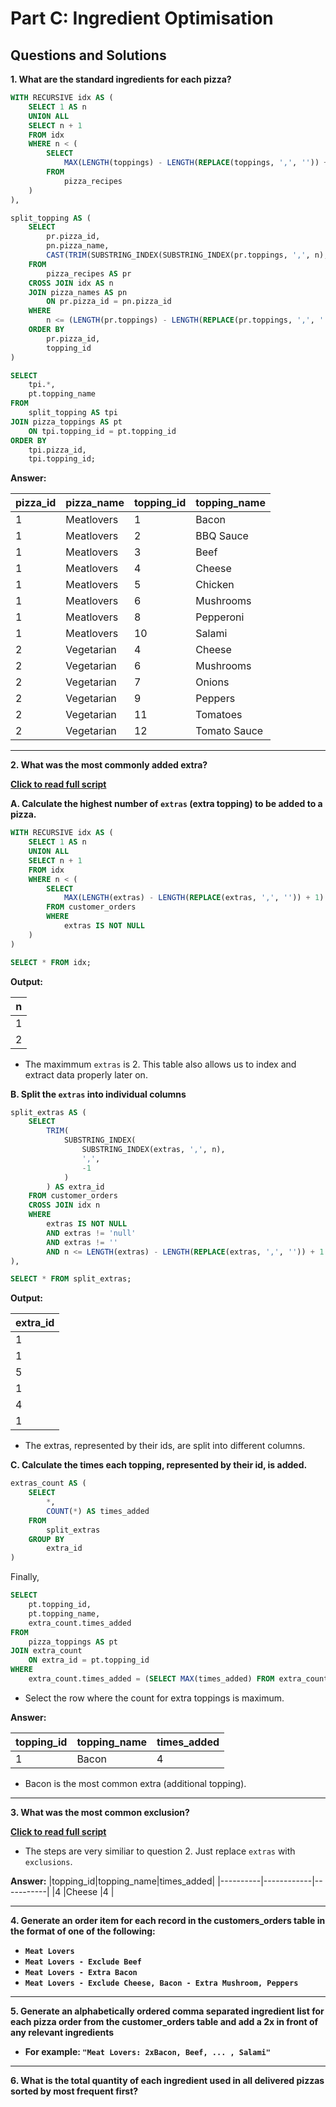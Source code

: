 # Part C: Ingredient Optimisation

## Questions and Solutions

**1. What are the standard ingredients for each pizza?**

```sql
WITH RECURSIVE idx AS (
	SELECT 1 AS n
	UNION ALL
	SELECT n + 1
	FROM idx
	WHERE n < (
		SELECT
			MAX(LENGTH(toppings) - LENGTH(REPLACE(toppings, ',', '')) + 1)
		FROM
			pizza_recipes
	)
),

split_topping AS (
	SELECT 
		pr.pizza_id,
		pn.pizza_name,
		CAST(TRIM(SUBSTRING_INDEX(SUBSTRING_INDEX(pr.toppings, ',', n), ',', -1)) AS UNSIGNED) AS topping_id
	FROM
		pizza_recipes AS pr
	CROSS JOIN idx AS n
	JOIN pizza_names AS pn
		ON pr.pizza_id = pn.pizza_id
	WHERE 
		n <= (LENGTH(pr.toppings) - LENGTH(REPLACE(pr.toppings, ',', '')) + 1)
	ORDER BY
		pr.pizza_id,
		topping_id
)

SELECT
	tpi.*,
	pt.topping_name
FROM
	split_topping AS tpi
JOIN pizza_toppings AS pt
	ON tpi.topping_id = pt.topping_id
ORDER BY
	tpi.pizza_id,
	tpi.topping_id;
```

**Answer:**

|pizza_id|pizza_name|topping_id|topping_name|
|--------|----------|----------|------------|
|1       |Meatlovers|1         |Bacon       |
|1       |Meatlovers|2         |BBQ Sauce   |
|1       |Meatlovers|3         |Beef        |
|1       |Meatlovers|4         |Cheese      |
|1       |Meatlovers|5         |Chicken     |
|1       |Meatlovers|6         |Mushrooms   |
|1       |Meatlovers|8         |Pepperoni   |
|1       |Meatlovers|10        |Salami      |
|2       |Vegetarian|4         |Cheese      |
|2       |Vegetarian|6         |Mushrooms   |
|2       |Vegetarian|7         |Onions      |
|2       |Vegetarian|9         |Peppers     |
|2       |Vegetarian|11        |Tomatoes    |
|2       |Vegetarian|12        |Tomato Sauce|

***

**2. What was the most commonly added extra?**

**[Click to read full script](github.com)**

**A. Calculate the highest number of ```extras``` (extra topping) to be added to a pizza.**

```sql
WITH RECURSIVE idx AS (
	SELECT 1 AS n
	UNION ALL
	SELECT n + 1 
	FROM idx
	WHERE n < (
		SELECT 
			MAX(LENGTH(extras) - LENGTH(REPLACE(extras, ',', '')) + 1)
		FROM customer_orders
		WHERE
			extras IS NOT NULL 
	)
)

SELECT * FROM idx;
```

**Output:**

|n|
|-|
|1|
|2|

- The maximmum ```extras``` is 2. This table also allows us to index and extract data properly later on.

**B. Split the ```extras``` into individual columns**

```sql
split_extras AS (
	SELECT 
		TRIM(
			SUBSTRING_INDEX(
				SUBSTRING_INDEX(extras, ',', n), 
				',', 
				-1
			)
		) AS extra_id
	FROM customer_orders
	CROSS JOIN idx n
	WHERE 
		extras IS NOT NULL 
		AND extras != 'null'
		AND extras != ''
		AND n <= LENGTH(extras) - LENGTH(REPLACE(extras, ',', '')) + 1
),

SELECT * FROM split_extras;
```

**Output:**

|extra_id|
|--------|
|1       |
|1       |
|5       |
|1       |
|4       |
|1       |

- The extras, represented by their ids, are split into different columns.

**C. Calculate the times each topping, represented by their id, is added.**

```sql
extras_count AS (
	SELECT
		*,
		COUNT(*) AS times_added
	FROM
		split_extras
	GROUP BY
		extra_id
)
```

Finally,

```sql
SELECT
	pt.topping_id,
	pt.topping_name,
	extra_count.times_added
FROM
	pizza_toppings AS pt
JOIN extra_count
	ON extra_id = pt.topping_id
WHERE
	extra_count.times_added = (SELECT MAX(times_added) FROM extra_count);
```

- Select the row where the count for extra toppings is maximum.

**Answer:**

|topping_id|topping_name|times_added|
|----------|------------|-----------|
|1         |Bacon       |4          |

- Bacon is the most common extra (additional topping).

***

**3. What was the most common exclusion?**

**[Click to read full script](github.com)**

- The steps are very similiar to question 2. Just replace ```extras``` with ```exclusions```.

**Answer:**
|topping_id|topping_name|times_added|
|----------|------------|-----------|
|4         |Cheese      |4          |


***

**4. Generate an order item for each record in the customers_orders table in the format of one of the following:**

- **```Meat Lovers```**
- **```Meat Lovers - Exclude Beef```**
- **```Meat Lovers - Extra Bacon```**
- **```Meat Lovers - Exclude Cheese, Bacon - Extra Mushroom, Peppers```**

***

**5. Generate an alphabetically ordered comma separated ingredient list for each pizza order from the customer_orders table and add a 2x in front of any relevant ingredients**

- **For example: ```"Meat Lovers: 2xBacon, Beef, ... , Salami"```**

***

**6. What is the total quantity of each ingredient used in all delivered pizzas sorted by most frequent first?**
